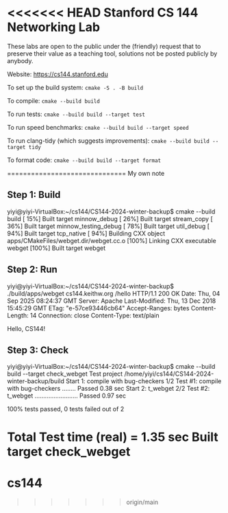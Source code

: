 <<<<<<< HEAD
Stanford CS 144 Networking Lab
==============================

These labs are open to the public under the (friendly) request that to
preserve their value as a teaching tool, solutions not be posted
publicly by anybody.

Website: https://cs144.stanford.edu

To set up the build system: `cmake -S . -B build`

To compile: `cmake --build build`

To run tests: `cmake --build build --target test`

To run speed benchmarks: `cmake --build build --target speed`

To run clang-tidy (which suggests improvements): `cmake --build build --target tidy`

To format code: `cmake --build build --target format`

==============================
My own note

## Step 1: Build
yiyi@yiyi-VirtualBox:~/cs144/CS144-2024-winter-backup$ cmake --build build
[ 15%] Built target minnow_debug
[ 26%] Built target stream_copy
[ 36%] Built target minnow_testing_debug
[ 78%] Built target util_debug
[ 94%] Built target tcp_native
[ 94%] Building CXX object apps/CMakeFiles/webget.dir/webget.cc.o
[100%] Linking CXX executable webget
[100%] Built target webget
## Step 2: Run
yiyi@yiyi-VirtualBox:~/cs144/CS144-2024-winter-backup$ ./build/apps/webget cs144.keithw.org /hello
HTTP/1.1 200 OK
Date: Thu, 04 Sep 2025 08:24:37 GMT
Server: Apache
Last-Modified: Thu, 13 Dec 2018 15:45:29 GMT
ETag: "e-57ce93446cb64"
Accept-Ranges: bytes
Content-Length: 14
Connection: close
Content-Type: text/plain

Hello, CS144!
## Step 3: Check
yiyi@yiyi-VirtualBox:~/cs144/CS144-2024-winter-backup$ cmake --build build --target check_webget
Test project /home/yiyi/cs144/CS144-2024-winter-backup/build
    Start 1: compile with bug-checkers
1/2 Test #1: compile with bug-checkers ........   Passed    0.38 sec
    Start 2: t_webget
2/2 Test #2: t_webget .........................   Passed    0.97 sec

100% tests passed, 0 tests failed out of 2

Total Test time (real) =   1.35 sec
Built target check_webget
=======
# cs144
>>>>>>> origin/main
